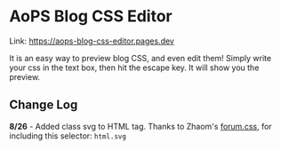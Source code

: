 # AoPS Blog CSS Editor

Link: <a href="https://aops-blog-css-editor.pages.dev" target="_blank">https://aops-blog-css-editor.pages.dev</a>

It is an easy way to preview blog CSS, and even edit them! Simply write your css in the text box, then hit the escape key. It will show you the preview.

## Change Log

**8/26** - Added class svg to HTML tag. Thanks to Zhaom's <a href="https://artofproblemsolving.com/community/p19825754" target="_blank">forum.css</a>, for including this selector: `html.svg`
